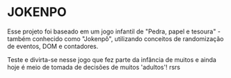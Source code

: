 # JOKENPO

Esse projeto foi baseado em um jogo infantil de "Pedra, papel e tesoura" - também conhecido como "Jokenpô", utilizando conceitos de randomização de eventos, DOM e contadores.

Teste e divirta-se nesse jogo que fez parte da infância de muitos e ainda hoje é meio de tomada de decisões de muitos 'adultos'! rsrs

